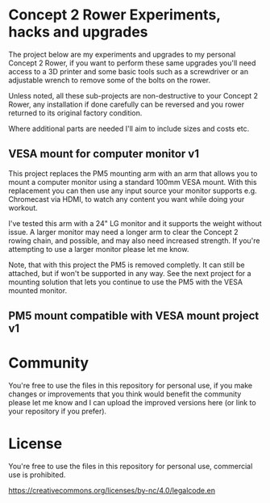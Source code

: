 # Concept 2 Rower Experiments, hacks and upgrades

The project below are my experiments and upgrades to my personal Concept 2 Rower, if you want to perform these same upgrades
you'll need access to a 3D printer and some basic tools such as a screwdriver or an adjustable wrench to remove some of the 
bolts on the rower.

Unless noted, all these sub-projects are non-destructive to your Concept 2 Rower, any installation if done carefully can be reversed
and you rower returned to its original factory condition.

Where additional parts are needed I'll aim to include sizes and costs etc.

## VESA mount for computer monitor v1
This project replaces the PM5 mounting arm with an arm that allows you to mount a computer monitor using a standard 100mm VESA mount.
With this replacement you can then use any input source your monitor supports e.g. Chromecast via HDMI, to watch any content you want
while doing your workout.

I've tested this arm with a 24" LG monitor and it supports the weight without issue. A larger monitor may need a longer arm to clear the 
Concept 2 rowing chain, and possible, and may also need increased strength. If you're attempting to use a larger monitor please let me know.

Note, that with this project the PM5 is removed completly. It can still be attached, but if won't be supported in any way. See the
next project for a mounting solution that lets you continue to use the PM5 with the VESA mounted monitor.

## PM5 mount compatible with VESA mount project v1


# Community
You're free to use the files in this repository for personal use, if you make changes or improvements that you think would benefit the community please
let me know and I can upload the improved versions here (or link to your repository if you prefer).

# License
You're free to use the files in this repository for personal use, commercial use is prohibited.

https://creativecommons.org/licenses/by-nc/4.0/legalcode.en

